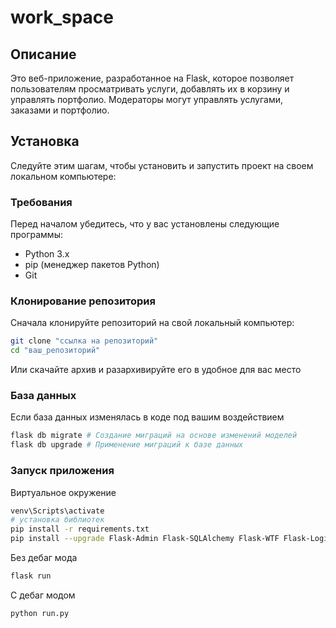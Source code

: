 # work_space
 
## Описание

Это веб-приложение, разработанное на Flask, которое позволяет пользователям просматривать услуги, добавлять их в корзину и управлять портфолио. Модераторы могут управлять услугами, заказами и портфолио.

## Установка

Следуйте этим шагам, чтобы установить и запустить проект на своем локальном компьютере:

### Требования

Перед началом убедитесь, что у вас установлены следующие программы:

- Python 3.x
- pip (менеджер пакетов Python)
- Git

### Клонирование репозитория

Сначала клонируйте репозиторий на свой локальный компьютер:

```bash
git clone "ссылка на репозиторий"
cd "ваш_репозиторий"

```
Или скачайте архив и разархивируйте его в удобное для вас место


### База данных

Если база данных изменялась в коде под вашим воздействием

```bash
flask db migrate # Создание миграций на основе изменений моделей
flask db upgrade # Применение миграций к базе данных
```

### Запуск приложения

Виртуальное окружение

```bash
venv\Scripts\activate
# установка библиотек
pip install -r requirements.txt
pip install --upgrade Flask-Admin Flask-SQLAlchemy Flask-WTF Flask-Login Flask-Migrate
```

Без дебаг мода
```bash
flask run
```

С дебаг модом
```bash
python run.py
```